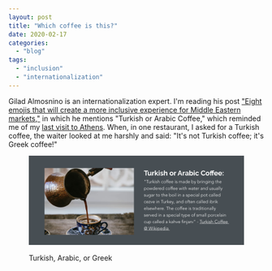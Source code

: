 ```yaml
---
layout: post
title: "Which coffee is this?"
date: 2020-02-17
categories: 
  - "blog"
tags: 
  - "inclusion"
  - "internationalization"
---
```


Gilad Almosnino is an internationalization expert. I'm reading his post ["Eight emojis that will create a more inclusive experience for Middle Eastern markets,"](https://www.worldreadyguides.com/post/eight-emojis-that-will-create-a-more-inclusive-experience-for-middle-eastern-markets) in which he mentions "Turkish or Arabic Coffee," which reminded me of my [last visit to Athens](https://gorelik.net/2020/01/08/athens-greece/). When, in one restaurant, I asked for a Turkish coffee, the waiter looked at me harshly and said: "It's not Turkish coffee; it's Greek coffee!"

<figure>

[![](/assets/images/2020/02/image-3.png?w=1024)](https://www.worldreadyguides.com/post/eight-emojis-that-will-create-a-more-inclusive-experience-for-middle-eastern-markets)

<figcaption>

Turkish, Arabic, or Greek

</figcaption>

</figure>
